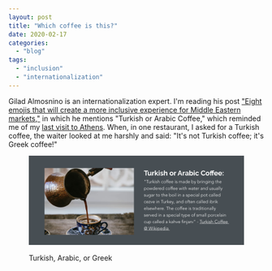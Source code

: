 ```yaml
---
layout: post
title: "Which coffee is this?"
date: 2020-02-17
categories: 
  - "blog"
tags: 
  - "inclusion"
  - "internationalization"
---
```


Gilad Almosnino is an internationalization expert. I'm reading his post ["Eight emojis that will create a more inclusive experience for Middle Eastern markets,"](https://www.worldreadyguides.com/post/eight-emojis-that-will-create-a-more-inclusive-experience-for-middle-eastern-markets) in which he mentions "Turkish or Arabic Coffee," which reminded me of my [last visit to Athens](https://gorelik.net/2020/01/08/athens-greece/). When, in one restaurant, I asked for a Turkish coffee, the waiter looked at me harshly and said: "It's not Turkish coffee; it's Greek coffee!"

<figure>

[![](/assets/images/2020/02/image-3.png?w=1024)](https://www.worldreadyguides.com/post/eight-emojis-that-will-create-a-more-inclusive-experience-for-middle-eastern-markets)

<figcaption>

Turkish, Arabic, or Greek

</figcaption>

</figure>
